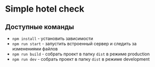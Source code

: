 # Simple hotel check
## Доступные команды
* `npm install` - установить зависимости
* `npm run start` - запустить встроенный сервер и следить за изменениями файлов
* `npm run build` - собрать проект в папку `dist` в режиме production
* `npm run dev` - собрать проект в папку `dist` в режиме development 
